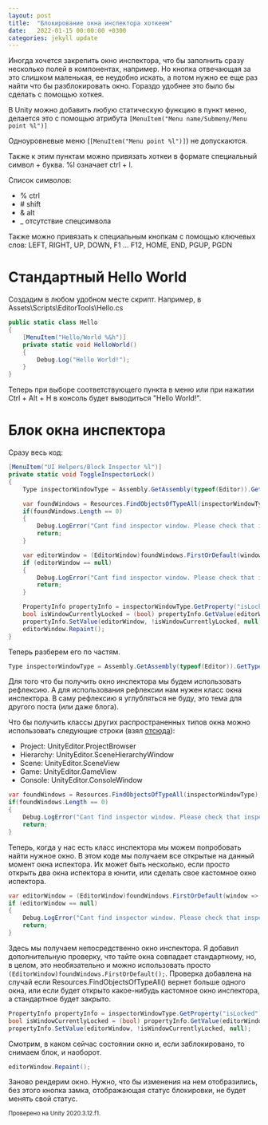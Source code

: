 ```yaml
---
layout: post
title:  "Блокирование окна инспектора хоткеем"
date:   2022-01-15 00:00:00 +0300
categories: jekyll update
---
```

Иногда хочется закрепить окно инспектора, что бы заполнить сразу несколько полей в компонентах, например. Но кнопка отвечающая за это слишком маленькая, ее неудобно искать, а потом нужно ее еще раз найти что бы разблокировать окно. Гораздо удобнее это было бы сделать с помощью хоткея. 

В Unity можно добавить любую статическую функцию в пункт меню, делается это с помощью атрибута `[MenuItem("Menu name/Submeny/Menu point %l")]`

Одноуровневые меню (`[MenuItem("Menu point %l")]`) не допускаются.

Также к этим пунктам можно привязать хоткеи в формате специальный символ + буква. %l означает ctrl + l.

Список символов:

- % ctrl
- \# shift
- & alt
- _ отсутствие спецсимвола

Также можно привязать к специальным кнопкам с помощью ключевых слов: LEFT, RIGHT, UP, DOWN, F1 … F12, HOME, END, PGUP, PGDN

# Стандартный Hello World

Создадим в любом удобном месте скрипт. Например, в Assets\Scripts\EditorTools\Hello.cs

```csharp
public static class Hello
{
    [MenuItem("Hello/World %&h")]
    private static void HelloWorld()
    {
        Debug.Log("Hello World!");
    }
}
```

Теперь при выборе соответствующего пункта в меню или при нажатии Ctrl + Alt + H в консоль будет выводиться "Hello World!".

# Блок окна инспектора

Сразу весь код:

```csharp
[MenuItem("UI Helpers/Block Inspector %l")]
private static void ToggleInspectorLock()
{
    Type inspectorWindowType = Assembly.GetAssembly(typeof(Editor)).GetType("UnityEditor.InspectorWindow");

    var foundWindows = Resources.FindObjectsOfTypeAll(inspectorWindowType);
    if(foundWindows.Length == 0)
    {
        Debug.LogError("Cant find inspector window. Please check that inspector window is open");
        return;
    }

    var editorWindow = (EditorWindow)foundWindows.FirstOrDefault(window => ((EditorWindow)window).titleContent.text.Equals("Inspector"));
    if (editorWindow == null)
    {
        Debug.LogError("Cant find inspector window. Please check that inspector window is open");
        return;
    }

    PropertyInfo propertyInfo = inspectorWindowType.GetProperty("isLocked");
    bool isWindowCurrentlyLocked = (bool) propertyInfo.GetValue(editorWindow);
    propertyInfo.SetValue(editorWindow, !isWindowCurrentlyLocked, null);
    editorWindow.Repaint();
}
```

Теперь разберем его по частям. 

```csharp
Type inspectorWindowType = Assembly.GetAssembly(typeof(Editor)).GetType("UnityEditor.InspectorWindow");
```

Для того что бы получить окно инспектора мы будем использовать рефлексию. А для использования рефлексии нам нужен класс окна инспектора. В саму рефлексию я углубляться не буду, это тема для другого поста (или даже блога).

Что бы получить классы других распространенных типов окна можно использовать следующие строки (взял [отсюда](https://forum.unity.com/threads/opening-the-built-in-windows-inspector-scene-etc-without-hard-coding-a-menu-path.546617/#post-3607555)):

+ Project: UnityEditor.ProjectBrowser
+ Hierarchy: UnityEditor.SceneHierarchyWindow
+ Scene: UnityEditor.SceneView
+ Game: UnityEditor.GameView
+ Console: UnityEditor.ConsoleWindow


```csharp
var foundWindows = Resources.FindObjectsOfTypeAll(inspectorWindowType);
if(foundWindows.Length == 0)
{
    Debug.LogError("Cant find inspector window. Please check that inspector window is open");
    return;
}
```

Теперь, когда у нас есть класс инспектора мы можем попробовать найти нужное окно. В этом коде мы получаем все открытые на данный момент окна испектора. Их может быть несколько, если просто открыть два окна испектора в юнити, или сделать свое кастомное окно испектора.

```csharp
var editorWindow = (EditorWindow)foundWindows.FirstOrDefault(window => ((EditorWindow)window).titleContent.text.Equals("Inspector"));
if (editorWindow == null)
{
    Debug.LogError("Cant find inspector window. Please check that inspector window is open");
    return;
}
```

Здесь мы получаем непосредственно окно инспектора. Я добавил дополнительную проверку, что тайте окна совпадает стандартному, но, в целом, это необязательно и можно использовать просто `(EditorWindow)foundWindows.FirstOrDefault();`. Проверка добавлена на случай если Resources.FindObjectsOfTypeAll() вернет больше одного окна, или если будет открыто какое-нибудь кастомное окно инспектора, а стандартное будет закрыто.

```csharp
PropertyInfo propertyInfo = inspectorWindowType.GetProperty("isLocked");
bool isWindowCurrentlyLocked = (bool) propertyInfo.GetValue(editorWindow);
propertyInfo.SetValue(editorWindow, !isWindowCurrentlyLocked, null);
```

Смотрим, в каком сейчас состоянии окно и, если заблокировано, то снимаем блок, и наоборот.

```csharp
editorWindow.Repaint();
```

Заново рендерим окно. Нужно, что бы изменения на нем отобразились, без этого кнопка замка, отображающая статус блокировки, не будет менять свой статус.

<small>Проверено на Unity 2020.3.12.f1.</small>
